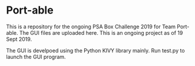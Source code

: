# Port-able
This is a repository for the ongoing PSA Box Challenge 2019 for Team Port-able. The GUI files are uploaded here. This is an ongoing project as of 19 Sept 2019.

The GUI is develpoed using the Python KIVY library mainly. Run test.py to launch the GUI program.

